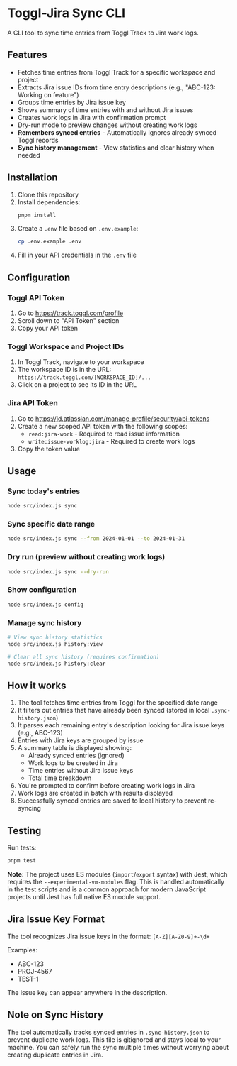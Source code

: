 # Toggl-Jira Sync CLI

A CLI tool to sync time entries from Toggl Track to Jira work logs.

## Features

- Fetches time entries from Toggl Track for a specific workspace and project
- Extracts Jira issue IDs from time entry descriptions (e.g., "ABC-123: Working on feature")
- Groups time entries by Jira issue key
- Shows summary of time entries with and without Jira issues
- Creates work logs in Jira with confirmation prompt
- Dry-run mode to preview changes without creating work logs
- **Remembers synced entries** - Automatically ignores already synced Toggl records
- **Sync history management** - View statistics and clear history when needed

## Installation

1. Clone this repository
2. Install dependencies:
   ```bash
   pnpm install
   ```
3. Create a `.env` file based on `.env.example`:
   ```bash
   cp .env.example .env
   ```
4. Fill in your API credentials in the `.env` file

## Configuration

### Toggl API Token
1. Go to https://track.toggl.com/profile
2. Scroll down to "API Token" section
3. Copy your API token

### Toggl Workspace and Project IDs
1. In Toggl Track, navigate to your workspace
2. The workspace ID is in the URL: `https://track.toggl.com/[WORKSPACE_ID]/...`
3. Click on a project to see its ID in the URL

### Jira API Token
1. Go to https://id.atlassian.com/manage-profile/security/api-tokens
2. Create a new scoped API token with the following scopes:
   - `read:jira-work` - Required to read issue information
   - `write:issue-worklog:jira` - Required to create work logs
3. Copy the token value

## Usage

### Sync today's entries
```bash
node src/index.js sync
```

### Sync specific date range
```bash
node src/index.js sync --from 2024-01-01 --to 2024-01-31
```

### Dry run (preview without creating work logs)
```bash
node src/index.js sync --dry-run
```

### Show configuration
```bash
node src/index.js config
```

### Manage sync history
```bash
# View sync history statistics
node src/index.js history:view

# Clear all sync history (requires confirmation)
node src/index.js history:clear
```

## How it works

1. The tool fetches time entries from Toggl for the specified date range
2. It filters out entries that have already been synced (stored in local `.sync-history.json`)
3. It parses each remaining entry's description looking for Jira issue keys (e.g., ABC-123)
4. Entries with Jira keys are grouped by issue
5. A summary table is displayed showing:
   - Already synced entries (ignored)
   - Work logs to be created in Jira
   - Time entries without Jira issue keys
   - Total time breakdown
6. You're prompted to confirm before creating work logs in Jira
7. Work logs are created in batch with results displayed
8. Successfully synced entries are saved to local history to prevent re-syncing

## Testing

Run tests:
```bash
pnpm test
```

**Note:** The project uses ES modules (`import`/`export` syntax) with Jest, which requires the `--experimental-vm-modules` flag. 
This is handled automatically in the test scripts and is a common approach for modern JavaScript projects until Jest has full native ES module support.

## Jira Issue Key Format

The tool recognizes Jira issue keys in the format: `[A-Z][A-Z0-9]+-\d+`

Examples:
- ABC-123
- PROJ-4567
- TEST-1

The issue key can appear anywhere in the description.

## Note on Sync History

The tool automatically tracks synced entries in `.sync-history.json` to prevent duplicate work logs. This file is gitignored and stays local to your machine. You can safely run the sync multiple times without worrying about creating duplicate entries in Jira.
